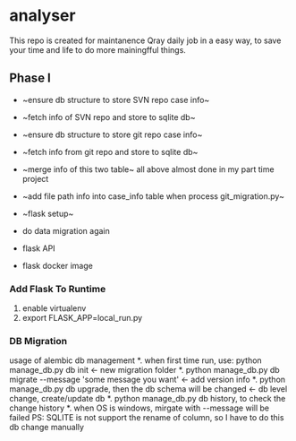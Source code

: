# analyser

This repo is created for maintanence Qray daily job in a easy way, to save your time and life to do more mainingfful things.

## Phase I
+ ~ensure db structure to store SVN repo case info~
+ ~fetch info of SVN repo and store to sqlite db~
+ ~ensure db structure to store git repo case info~
+ ~fetch info from git repo and store to sqlite db~
+ ~merge info of this two table~
all above almost done in my part time project
+ ~add file path info into case_info table when process git_migration.py~

+ ~flask setup~
+ do data migration again
+ flask API
+ flask docker image

### Add Flask To Runtime 
1. enable virtualenv
2. export FLASK_APP=local_run.py

### DB Migration
usage of alembic db management
    *. when first time run, use: python manage_db.py db init  <- new migration folder
    *. python manage_db.py db migrate --message 'some message you want'  <- add version info 
    *. python manage_db.py db upgrade, then the db schema will be changed  <- db level change, create/update db
    *. python manage_db.py db history, to check the change history
    *. when OS is windows, mirgate with --message will be failed
PS: SQLITE is not support the rename of column, so I have to do this db change manually
